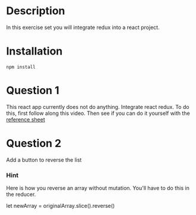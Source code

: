 # Description
In this exercise set you will integrate redux into a react project. 

# Installation
`npm install`

# Question 1
This react app currently does not do anything. Integrate react redux. To do this, first follow along this video. Then see if you can do it yourself with the [reference sheet](/reference/README.md)


# Question 2
Add a button to reverse the list

### Hint
Here is how you reverse an array without mutation. You'll have to do this in the reducer.

let newArray = originalArray.slice().reverse()

